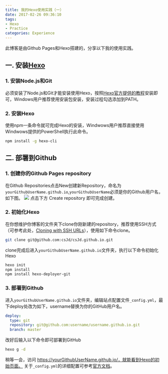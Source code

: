```yaml
---
title: 我的Hexo使用实践（一）
date: 2017-02-26 09:36:10
tags:
- Hexo
- Practice
categories: Experience
---
```


此博客是由Github Pages和Hexo搭建的，分享以下我的使用实践。
## 一. 安装[Hexo](https://hexo.io/zh-cn/)
### 1. 安装Node.js和Git
必须安装了Node.js和Git才能安装使用Hexo，按照[Hexo官方提供的教程](https://hexo.io/zh-cn/docs/index.html)安装即可，Windows用户推荐使用安装包安装，安装过程勾选添加到PATH。

### 2. 安装Hexo
使用npm一条命令就可完成Hexo的安装，Windwows用户推荐直接使用Windwows提供的PowerShell执行此命令。
``` bash
npm install -g hexo-cli
```

## 二. 部署到Github
### 1. 创建你的Github Pages repository
在Github Repositories点击New创建新Repository，命名为`yourGithubUserName.github.io`,`yourGithubUserName`必须是你的Github用户名，如下图。
![](\pic\pic20170226225433.png)
点击下方 Create repository 即可完成创建。

### 2. 初始化Hexo
在你想维护你博客的文件夹下clone你刚新建的repository，推荐使用SSH方式（可参考此处，[Cloning with SSH URLs](https://help.github.com/articles/which-remote-url-should-i-use/#cloning-with-ssh-urls)），使用如下命令clone。
``` bash
git clone git@github.com:csJd/csJd.github.io.git
```
clone完成后进入`yourGithubUserName.github.io`文件夹，执行以下命令初始化Hexo
``` bash
hexo init
npm install
npm install hexo-deployer-git
```
### 3. 部署到Github
进入`yourGithubUserName.github.io`文件夹，编辑站点配置文件`_config.yml`，最下deploy处改为如下，username替换为你的GitHub用户名。
``` yaml
deploy:
  type: git
  repository: git@github.com:username/username.github.io.git
  branch: master
```
改好后输入以下命令即可部署到GitHub
``` bash
hexo g -d
```
稍等一会，访问 https://yourGithubUserName.github.io/，就能看到Hexo的初始页面。
关于`_config.yml`的详细配置可参考[官方文档](https://hexo.io/zh-cn/docs/configuration.html)。
